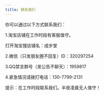 ```yaml
---
title: 联系我们
---
```

<p>你可以通过以下方式联系我们：</p>
<p>1.淘宝店铺在工作时段有客服值守。</p>
<p>打开淘宝搜店铺名：成步堂</p>
<p>2.微信（只发朋友圈不回复）ID：320297254</p>
<p>3.QQ禁言群号（发公告不聊天）：1959817</p>
<p>4.紧急情况请拨打电话：130-7799-2131</p>
<p>提示：在工作时段联系我们。半夜凌晨无人值守！</p>
